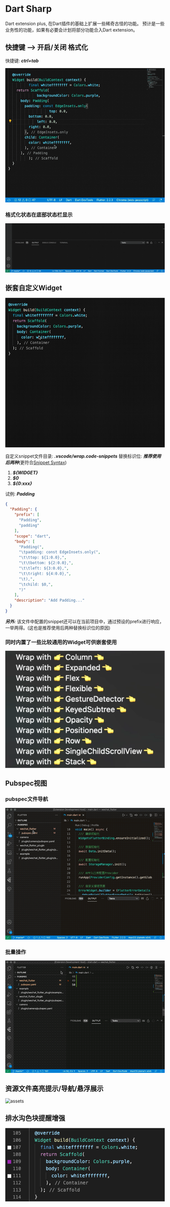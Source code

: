 # Dart Sharp

Dart extension plus, 在Dart插件的基础上扩展一些稀奇古怪的功能。
预计是一些业务性的功能，如果有必要会计划将部分功能合入Dart extension。

## 快捷键 --> 开启/关闭 格式化

快捷键: ***ctrl+tab***

![format](https://raw.githubusercontent.com/Nomeleel/Assets/master/vs_code_extension_collection/markdown/dart_sharp/format.gif)

### 格式化状态在底部状态栏显示

![format_status_bar](https://raw.githubusercontent.com/Nomeleel/Assets/master/vs_code_extension_collection/markdown/dart_sharp/format_status_bar.gif)

## 嵌套自定义Widget

![wrap](https://raw.githubusercontent.com/Nomeleel/Assets/master/vs_code_extension_collection/markdown/dart_sharp/wrap.gif)

自定义snippet文件目录: ***.vscode/wrap.code-snippets***
替换标识位: ***推荐使用后两种***(更符合[Snippet Syntax](https://code.visualstudio.com/docs/editor/userdefinedsnippets#_snippet-syntax))
  1. ***${WIDGET}***
  2. ***$0***
  3. ***${0:xxx}***

试例: ***Padding***
```json
{
  "Padding": {
    "prefix": [
      "Padding",
      "padding"
    ],
    "scope": "dart",
    "body": [
      "Padding(",
      "\tpadding: const EdgeInsets.only(",
      "\t\ttop: ${1:0.0},",
      "\t\tbottom: ${2:0.0},",
      "\t\tleft: ${3:0.0},",
      "\t\tright: ${4:0.0},",
      "\t),",
      "\tchild: $0,",
      ")"
    ],
    "description": "Add Padding..."
  }
}
```

***另外:*** 该文件中配置的snippet还可以在当前项目中，通过预设的prefix进行响应，一举两得。(这也是推荐使用后两种替换标识位的原因)

### 同时内置了一些比较通用的Widget可供嵌套使用

![wrap_common_snippet](https://raw.githubusercontent.com/Nomeleel/Assets/master/vs_code_extension_collection/markdown/dart_sharp/wrap_common_snippet.png)

## Pubspec视图

### pubspec文件导航

![pubspec_nav](https://raw.githubusercontent.com/Nomeleel/Assets/master/vs_code_extension_collection/markdown/dart_sharp/pubspec_nav.gif)
### 批量操作

![pubspec](https://raw.githubusercontent.com/Nomeleel/Assets/master/vs_code_extension_collection/markdown/dart_sharp/pubspec.gif)

## 资源文件高亮提示/导航/悬浮展示

![assets](https://raw.githubusercontent.com/Nomeleel/Assets/master/vs_code_extension_collection/markdown/dart_sharp/assets.gif)

## 排水沟色块提醒增强

![color_decoration](https://raw.githubusercontent.com/Nomeleel/Assets/master/vs_code_extension_collection/markdown/dart_sharp/color_decoration.png)